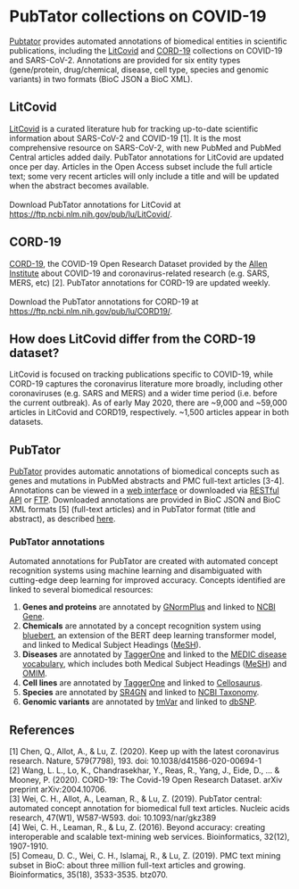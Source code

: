 # PubTator collections on COVID-19

[Pubtator](https://www.ncbi.nlm.nih.gov/research/pubtator/) provides automated annotations of biomedical entities in scientific publications, including the [LitCovid](https://www.ncbi.nlm.nih.gov/research/coronavirus/) and [CORD-19](https://pages.semanticscholar.org/coronavirus-research) collections on COVID-19 and SARS-CoV-2. Annotations are provided for six entity types (gene/protein, drug/chemical, disease, cell type, species and genomic variants) in two formats (BioC JSON a BioC XML). 

## LitCovid
[LitCovid](https://www.ncbi.nlm.nih.gov/research/coronavirus/) is a curated literature hub for tracking up-to-date scientific information about SARS-CoV-2 and COVID-19 [1]. It is the most comprehensive resource on SARS-CoV-2, with new PubMed and PubMed Central articles added daily. PubTator annotations for LitCovid are updated once per day. Articles in the Open Access subset include the full article text; some very recent articles will only include a title and will be updated when the abstract becomes available.<br/><br/>
Download PubTator annotations for LitCovid at https://ftp.ncbi.nlm.nih.gov/pub/lu/LitCovid/.

## CORD-19
[CORD-19](https://pages.semanticscholar.org/coronavirus-research), the COVID-19 Open Research Dataset provided by the [Allen Institute](https://alleninstitute.org/) about COVID-19 and coronavirus-related research (e.g. SARS, MERS, etc) [2]. PubTator annotations for CORD-19 are updated weekly.<br/><br/>
Download the PubTator annotations for CORD-19 at https://ftp.ncbi.nlm.nih.gov/pub/lu/CORD19/.

## How does LitCovid differ from the CORD-19 dataset?
LitCovid is focused on tracking publications specific to COVID-19, while CORD-19 captures the coronavirus literature more broadly, including other coronaviruses (e.g. SARS and MERS) and a wider time period (i.e. before the current outbreak). 
As of early May 2020, there are ~9,000 and ~59,000 articles in LitCovid and CORD19, respectively. ~1,500 articles appear in both datasets.

## PubTator
[PubTator](https://www.ncbi.nlm.nih.gov/research/pubtator/) provides automatic annotations of biomedical concepts such as genes and mutations in PubMed abstracts and PMC full-text articles [3-4]. Annotations can be viewed in a [web interface](https://www.ncbi.nlm.nih.gov/research/pubtator/) or downloaded via [RESTful API](https://www.ncbi.nlm.nih.gov/research/pubtator/api.html) or [FTP](https://ftp.ncbi.nlm.nih.gov/pub/lu/PubTatorCentral/). Downloaded annotations are provided in BioC JSON and BioC XML formats [5] (full-text articles) and in PubTator format (title and abstract), as described [here](https://www.ncbi.nlm.nih.gov/research/bionlp/APIs/format/). 

### PubTator annotations
Automated annotations for PubTator are created with automated concept recognition systems using machine learning and disambiguated with cutting-edge deep learning for improved accuracy. Concepts identified are linked to several biomedical resources:
1. __Genes and proteins__ are annotated by [GNormPlus](https://www.ncbi.nlm.nih.gov/bionlp/Tools/gnormplus) and linked to [NCBI Gene](https://www.ncbi.nlm.nih.gov/gene).
1. __Chemicals__ are annotated by a concept recognition system using [bluebert](https://github.com/ncbi-nlp/bluebert), an extension of the BERT deep learning transformer model, and linked to Medical Subject Headings ([MeSH](https://meshb.nlm.nih.gov/search)).
1. __Diseases__ are annotated by [TaggerOne](https://www.ncbi.nlm.nih.gov/bionlp/Tools/taggerone) and linked to the [MEDIC disease vocabulary](http://ctdbase.org/downloads/#alldiseases), which includes both Medical Subject Headings ([MeSH](https://meshb.nlm.nih.gov/search)) and [OMIM](https://www.omim.org/).
1. __Cell lines__ are annotated by [TaggerOne](https://www.ncbi.nlm.nih.gov/bionlp/Tools/taggerone) and linked to [Cellosaurus](https://web.expasy.org/cellosaurus/).
1. __Species__ are annotated by [SR4GN](https://www.ncbi.nlm.nih.gov/bionlp/Tools/sr4gn) and linked to [NCBI Taxonomy](https://www.ncbi.nlm.nih.gov/taxonomy).
1. __Genomic variants__ are annotated by [tmVar](https://www.ncbi.nlm.nih.gov/bionlp/Tools/tmvar) and linked to [dbSNP](https://www.ncbi.nlm.nih.gov/snp/).

## References
[1] Chen, Q., Allot, A., & Lu, Z. (2020). Keep up with the latest coronavirus research. Nature, 579(7798), 193. doi: 10.1038/d41586-020-00694-1<br/>
[2] Wang, L. L., Lo, K., Chandrasekhar, Y., Reas, R., Yang, J., Eide, D., ... & Mooney, P. (2020). CORD-19: The Covid-19 Open Research Dataset. arXiv preprint arXiv:2004.10706.<br/>
[3] Wei, C. H., Allot, A., Leaman, R., & Lu, Z. (2019). PubTator central: automated concept annotation for biomedical full text articles. Nucleic acids research, 47(W1), W587-W593. doi: 10.1093/nar/gkz389<br/>
[4] Wei, C. H., Leaman, R., & Lu, Z. (2016). Beyond accuracy: creating interoperable and scalable text-mining web services. Bioinformatics, 32(12), 1907-1910.<br/>
[5] Comeau, D. C., Wei, C. H., Islamaj, R., & Lu, Z. (2019). PMC text mining subset in BioC: about three million full-text articles and growing. Bioinformatics, 35(18), 3533-3535. btz070.<br/>

